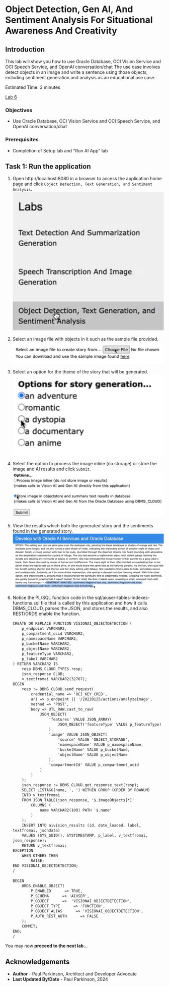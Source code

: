 # Object Detection, Gen AI, And Sentiment Analysis For Situational Awareness And Creativity

## Introduction

This lab will show you how to use Oracle Database, OCI Vision Service and OCI Speech Service, and OpenAI conversation/chat
The use case involves detect objects in an image and write a sentence using those objects, including sentiment generation and analysis as an educational use case.

Estimated Time:  3 minutes

[Lab 6](videohub:1_14zkji84)

### Objectives

-   Use Oracle Database, OCI Vision Service and OCI Speech Service, and OpenAI conversation/chat

### Prerequisites

- Completion of Setup lab and "Run AI App" lab

## Task 1: Run the application

   1. Open http://localhost:8080 in a browser to access the application home page and click `Object Detection, Text Generation, and Sentiment Analysis`.
   ![select object detection](images/objectdetection_textgen_sentiment1.png " ")
   2. Select an image file with objects in it such as the sample file provided.
   ![select an image file](images/objectdetection_textgen_sentiment2.png " ")
   3. Select an option for the theme of the story that will be generated.
   ![select story theme option](images/objectdetection_textgen_sentiment3.png " ")
   4. Select the option to process the image inline (no storage) or store the image and AI results and click `Submit`.
   ![select processing option](images/objectdetection_textgen_sentiment4.png " ")
   5. View the results which both the generated story and the sentiments found in the generated story.
   ![view results](images/objectdetection_textgen_sentiment5.png " ")
   6. Notice the PL/SQL function code in the sql/aiuser-tables-indexes-functions.sql file that is called by this application and how it calls DBMS_CLOUD, parses the JSON, and stores the results, and also REST/ORDS enable the function.
   
      ``` <copy>
      CREATE OR REPLACE FUNCTION VISIONAI_OBJECTDETECTION (
          p_endpoint VARCHAR2,
          p_compartment_ocid VARCHAR2,
          p_namespaceName VARCHAR2,
          p_bucketName VARCHAR2,
          p_objectName VARCHAR2,
          p_featureType VARCHAR2,
          p_label VARCHAR2
      ) RETURN VARCHAR2 IS
          resp DBMS_CLOUD_TYPES.resp;
          json_response CLOB;
          v_textfromai VARCHAR2(32767);
      BEGIN
          resp := DBMS_CLOUD.send_request(
              credential_name => 'OCI_KEY_CRED',
              uri => p_endpoint || '/20220125/actions/analyzeImage',
              method => 'POST',
              body => UTL_RAW.cast_to_raw(
                  JSON_OBJECT(
                      'features' VALUE JSON_ARRAY(
                          JSON_OBJECT('featureType' VALUE p_featureType)
                      ),
                      'image' VALUE JSON_OBJECT(
                          'source' VALUE 'OBJECT_STORAGE',
                          'namespaceName' VALUE p_namespaceName,
                          'bucketName' VALUE p_bucketName,
                          'objectName' VALUE p_objectName
                      ),
                      'compartmentId' VALUE p_compartment_ocid
                  )
              )
          );
          json_response := DBMS_CLOUD.get_response_text(resp);
          SELECT LISTAGG(name, ', ') WITHIN GROUP (ORDER BY ROWNUM)
          INTO v_textfromai
          FROM JSON_TABLE(json_response, '$.imageObjects[*]'
              COLUMNS (
                  name VARCHAR2(100) PATH '$.name'
              )
          );
          INSERT INTO aivision_results (id, date_loaded, label, textfromai, jsondata)
          VALUES (SYS_GUID(), SYSTIMESTAMP, p_label, v_textfromai, json_response);
          RETURN v_textfromai;
      EXCEPTION
          WHEN OTHERS THEN
              RAISE;
      END VISIONAI_OBJECTDETECTION;
      /
   
      BEGIN
          ORDS.ENABLE_OBJECT(
              P_ENABLED      => TRUE,
              P_SCHEMA      => 'AIUSER',
              P_OBJECT      =>  'VISIONAI_OBJECTDETECTION',
              P_OBJECT_TYPE      => 'FUNCTION',
              P_OBJECT_ALIAS      => 'VISIONAI_OBJECTDETECTION',
              P_AUTO_REST_AUTH      => FALSE
          );
          COMMIT;
      END;
      /
      ```

You may now **proceed to the next lab.**..

## Acknowledgements

* **Author** - Paul Parkinson, Architect and Developer Advocate
* **Last Updated By/Date** - Paul Parkinson, 2024
